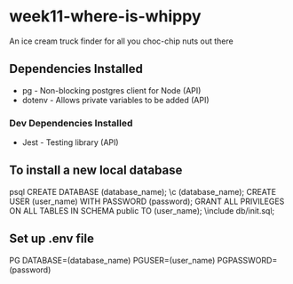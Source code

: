 # week11-where-is-whippy

An ice cream truck finder for all you choc-chip nuts out there

## Dependencies Installed

- pg - Non-blocking postgres client for Node (API)
- dotenv - Allows private variables to be added (API)

### Dev Dependencies Installed

- Jest - Testing library (API)

## To install a new local database

psql
CREATE DATABASE (database_name);
\c (database_name);
CREATE USER (user_name) WITH PASSWORD (password);
GRANT ALL PRIVILEGES ON ALL TABLES IN SCHEMA public TO (user_name);
\include db/init.sql;

## Set up .env file

PG DATABASE=(database_name)
PGUSER=(user_name)
PGPASSWORD=(password)
